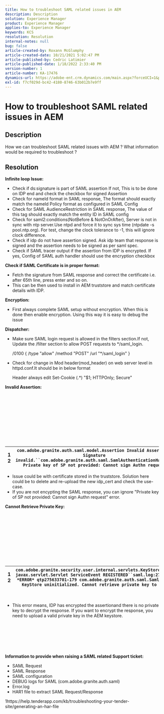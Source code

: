 ```yaml
---
title: How to troubleshoot SAML related issues in AEM
description: Description
solution: Experience Manager
product: Experience Manager
applies-to: Experience Manager
keywords: KCS
resolution: Resolution
internal-notes: null
bug: false
article-created-by: Roxann McGlumphy
article-created-date: 10/21/2021 5:02:47 PM
article-published-by: Cedric Latimier
article-published-date: 1/18/2022 2:33:40 PM
version-number: 1
article-number: KA-17476
dynamics-url: https://adobe-ent.crm.dynamics.com/main.aspx?forceUCI=1&pagetype=entityrecord&etn=knowledgearticle&id=55a54eb6-9032-ec11-b6e5-000d3a5ba97a
exl-id: f7cf029d-bc42-4180-8746-63b012b7e9ff
---
```

# How to troubleshoot SAML related issues in AEM

## Description

How we can troubleshoot SAML related issues with AEM ? What information would be required to troubleshoot ?

## Resolution


<b>Infinite loop Issue:</b>

- Check if ds:signature is part of SAML assertion  If not, This is to be done on IDP end and check the checkbox for signed Assertion
- Check for nameId format in SAML response, The format should exactly match the nameId Policy format as configured in SAML Config
- Check for SAML AudienceRestriction in SAML response, The value of this tag should exactly match the entity ID in SAML config
- Check for saml2:conditions(NotBefore & NotOnOrAfter), Server is not in sync with ntp server.Use ntpd and force it to sync sys time (ntpdate -s pool.ntp.org). For test, change the clock tolerance to -1, this will ignore clock difference.
- Check if idp do not have assertion signed. Ask idp team that response is signed and the assertion needs to be signed as per saml spec.
- Check if SAML tracer output if the assertion from IDP is encrypted. If yes, Config of SAML auth handler should use the encryption checkbox


<b>Check if SAML Certificate is in proper format:</b>

- Fetch the signature from SAML response and correct the certificate i.e. after 65th line, press enter and so on.
- This can be then used to install in AEM truststore and match certificate details with IDP.


<b>Encryption:</b>

- First always complete SAML setup without encryption. When this is done then enable encryption. Using this way it is easy to debug the issue


<b>Dispatcher:</b>

- Make sure SAML login request is allowed in the filters section.If not, Update the /filter section to allow POST requests to \*/saml_login.

    

    /0100 { /type "allow" /method "POST" /url "\*/saml_login" }


- Check for change in Mod header(mod_header) on web server level in httpd.conf.It should be in below format

     Header always edit Set-Cookie (.\*) "$1; HTTPOnly; Secure"


<b>Invalid Assertion:</b>
<br><br><br><br><br> <br><br> <br><br><br><br>

|   1<br>  2   | `com.adobe.granite.auth.saml.model.Assertion Invalid Assertion: Signature invalid.``com.adobe.granite.auth.saml.SamlAuthenticationHandler Private key of SP not provided: Cannot sign Authn request` |
| --- | --- |


- Issue could be with certificate stored in the truststore. Solution here could be to delete and re-upload the new idp_cert and check the use-case.
- If you are not encypting the SAML response, you can ignore "Private key of SP not provided: Cannot sign Authn request" error.


<b>Cannot Retrieve Private Key:</b>
<br><br><br><br><br> <br><br> <br><br><br><br>

|   1<br>  2   | `com.adobe.granite.security.user.internal.servlets.KeyStoreManagingServlet,1121, javax.servlet.Servlet ServiceEvent REGISTERED``saml.log:27.01.2019 14:16:13.642 *ERROR* qtp275633701-179 com.adobe.granite.auth.saml.SamlAuthenticationHandler KeyStore uninitialized. Cannot retrieve private key to decrypt assertions.` |
| --- | --- |

 
- This error means, IDP has encrypted the assertionand there is no private key to decrypt the response. If you want to encrypt the response, you need to upload a valid private key in the AEM keystore.

<br><br><br><br> <br><br>
<b>Information to provide when raising a SAML related Support ticket:</b>

- SAML Request
- SAML Response
- SAML configuration
- DEBUG logs for SAML (com.adobe.granite.auth.saml)
- Error.log
- HAR1 file to extract SAML Request/Response


1https://help.tenderapp.com/kb/troubleshooting-your-tender-site/generating-an-har-file
